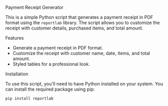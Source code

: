 Payment Receipt Generator

This is a simple Python script that generates a payment receipt in PDF format using the `reportlab` library. The script allows you to customize the receipt with customer details, purchased items, and total amount.

Features

- Generate a payment receipt in PDF format.
- Customize the receipt with customer name, date, items, and total amount.
- Styled tables for a professional look.

Installation

To use this script, you'll need to have Python installed on your system. You can install the required package using pip:

```bash
pip install reportlab
